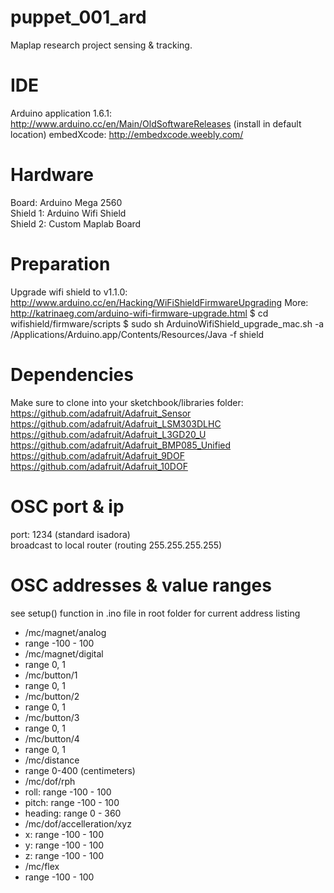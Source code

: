 # puppet_001_ard
Maplap research project sensing & tracking.

# IDE
Arduino application 1.6.1: http://www.arduino.cc/en/Main/OldSoftwareReleases (install in default location)
embedXcode: http://embedxcode.weebly.com/  

# Hardware
Board: Arduino Mega 2560  
Shield 1: Arduino Wifi Shield  
Shield 2: Custom Maplab Board

# Preparation
Upgrade wifi shield to v1.1.0: http://www.arduino.cc/en/Hacking/WiFiShieldFirmwareUpgrading
More: http://katrinaeg.com/arduino-wifi-firmware-upgrade.html
$ cd wifishield/firmware/scripts
$ sudo sh ArduinoWifiShield_upgrade_mac.sh -a /Applications/Arduino.app/Contents/Resources/Java -f shield

# Dependencies
Make sure to clone into your sketchbook/libraries folder:
https://github.com/adafruit/Adafruit_Sensor
https://github.com/adafruit/Adafruit_LSM303DLHC
https://github.com/adafruit/Adafruit_L3GD20_U
https://github.com/adafruit/Adafruit_BMP085_Unified
https://github.com/adafruit/Adafruit_9DOF
https://github.com/adafruit/Adafruit_10DOF

# OSC port & ip
port: 1234 (standard isadora)  
broadcast to local router (routing 255.255.255.255)  

# OSC addresses & value ranges
see setup() function in .ino file in root folder for current address listing  

* /mc/magnet/analog
 * range -100 - 100
* /mc/magnet/digital
 * range 0, 1
* /mc/button/1
 * range 0, 1
* /mc/button/2
 * range 0, 1
* /mc/button/3
 * range 0, 1
* /mc/button/4
 * range 0, 1
* /mc/distance
 * range 0-400 (centimeters)
* /mc/dof/rph
 * roll: range -100 - 100
 * pitch: range -100 - 100
 * heading: range 0 - 360
* /mc/dof/accelleration/xyz
 * x: range -100 - 100
 * y: range -100 - 100
 * z: range -100 - 100
* /mc/flex
 * range -100 - 100
